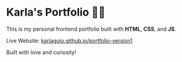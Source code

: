 # Karla's Portfolio 👩‍💻

This is my personal frontend portfolio built with **HTML**, **CSS**, and **JS**.

Live Website: [karlaguio.github.io/portfolio-version1](https://karlaguio.github.io/portfolio-version1)

Built with love and curiosity!
